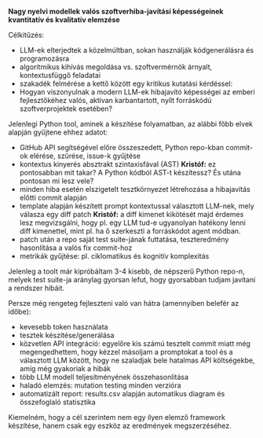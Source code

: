 **Nagy nyelvi modellek valós szoftverhiba-javítási képességeinek kvantitatív és kvalitatív elemzése**

Célkitűzés:

- LLM-ek elterjedtek a közelmúltban, sokan használják kódgenerálásra és programozásra
- algoritmikus kihívás megoldása vs. szoftvermérnök árnyalt, kontextusfüggő feladatai
- szakadék felmérése a kettő között egy kritikus kutatási kérdéssel:
- Hogyan viszonyulnak a modern LLM-ek hibajavító képességei az emberi fejlesztőkéhez valós, aktívan karbantartott, nyílt forráskódú szoftverprojektek esetében?

Jelenlegi Python tool, aminek a készítése folyamatban, az alábbi főbb elvek alapján gyűjtene ehhez adatot:

- GitHub API segítségével előre összeszedett, Python repo-kban commit-ok elérése, szűrése, issue-k gyűjtése
- kontextus kinyerés absztrakt szintaxisfával (AST)
    **Kristóf:** ez pontosabban mit takar? A Python kódból AST-t készítessz? És utána pontosan mi lesz vele?
- minden hiba esetén elszigetelt tesztkörnyezet létrehozása a hibajavítás előtti commit alapján
- template alapján készített prompt kontextussal választott LLM-nek, mely válasza egy diff patch
    **Kristóf:** a diff kimenet kikötését majd érdemes lesz megvizsgálni, hogy pl. egy LLM tud-e ugyanolyan hatékony lenni diff kimenettel, mint pl. ha ő szerkeszti a forráskódot agent módban.
- patch után a repo saját test suite-jának futtatása, teszteredmény hasonlítása a valós fix commit-hoz
- metrikák gyűjtése: pl. ciklomatikus és kognitív komplexitás

Jelenleg a toolt már kipróbáltam 3-4 kisebb, de népszerű Python repo-n, melyek test suite-ja aránylag gyorsan lefut, hogy gyorsabban tudjam javítani a rendszer hibáit.

Persze még rengeteg fejleszteni való van hátra (amennyiben belefér az időbe):

- kevesebb token használata
- tesztek készítése/generálása
- közvetlen API integráció: egyelőre kis számú tesztelt commit miatt még megengedhettem, hogy kézzel másoljam a promptokat a tool és a választott LLM között, hogy ne szaladjak bele hatalmas API költségekbe, amíg még gyakoriak a hibák
- több LLM modell teljesítményének összehasonlítása
- haladó elemzés: mutation testing minden verzióra
- automatizált report: results.csv alapján automatikus diagram és összefoglaló statisztika

Kiemelném, hogy a cél szerintem nem egy ilyen elemző framework készítése, hanem csak egy eszköz az eredmények megszerzéséhez.
